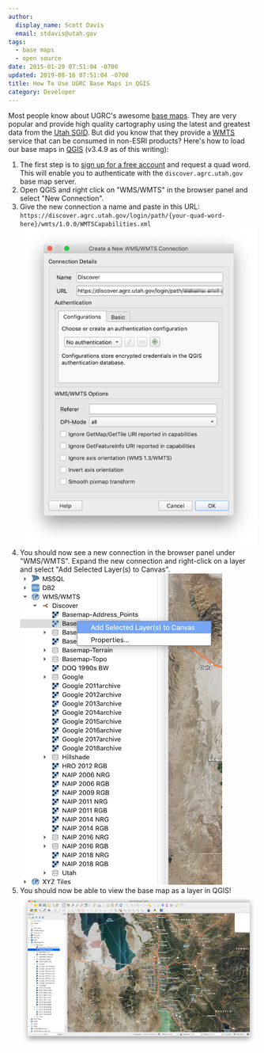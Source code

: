 ```yaml
---
author:
  display_name: Scott Davis
  email: stdavis@utah.gov
tags:
  - base maps
  - open source
date: 2015-01-20 07:51:04 -0700
updated: 2019-08-16 07:51:04 -0700
title: How To Use UGRC Base Maps in QGIS
category: Developer
---
```


Most people know about UGRC's awesome [base maps](/products/base-maps). They are very popular and provide high quality cartography using the latest and greatest data from the [Utah SGID](/products/sgid). But did you know that they provide a [WMTS](https://en.wikipedia.org/wiki/Web_Map_Tile_Service) service that can be consumed in non-ESRI products?
Here's how to load our base maps in [QGIS](https://www.qgis.org/en/site/) (v3.4.9 as of this writing):

1. The first step is to [sign up for a free account](/products/discover) and request a quad word. This will enable you to authenticate with the `discover.agrc.utah.gov` base map server.
1. Open QGIS and right click on "WMS/WMTS" in the browser panel and select "New Connection".
1. Give the new connection a name and paste in this URL: `https://discover.agrc.utah.gov/login/path/{your-quad-word-here}/wmts/1.0.0/WMTSCapabilities.xml`
   ![QGIS screenshot new WMTS connection](../../images/pillar-blog/2015-01-20-how-to-use-agrc-base-maps-in-qgis/qgisnewwmtsconnection.png)
1. You should now see a new connection in the browser panel under "WMS/WMTS". Expand the new connection and right-click on a layer and select "Add Selected Layer(s) to Canvas".
   ![QGIS screenshot add layer to canvas](../../images/pillar-blog/2015-01-20-how-to-use-agrc-base-maps-in-qgis/qgisaddwmtslayer.png)
1. You should now be able to view the base map as a layer in QGIS!
   ![QGIS Hybrid layer screenshot](../../images/pillar-blog/2015-01-20-how-to-use-agrc-base-maps-in-qgis/qgishybrid.png)

